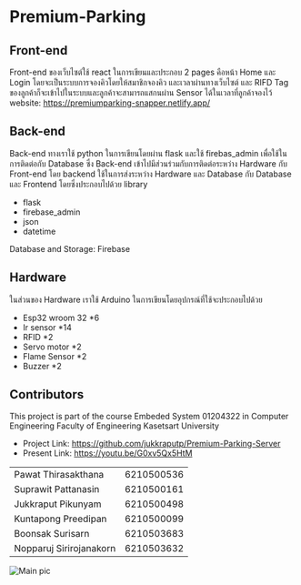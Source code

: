 # Premium-Parking

## Front-end

Front-end ของเว็บไซต์ใช้ react ในการเขียนและประกอบ 2 pages คือหน้า Home และ Login โดยจะเป็นระบบการจองคิวโดยให้สมาชิกจองคิว
และเวลาผ่านทางเว็บไซต์ และ RIFD Tag ของลูกค้าก็จะเข้าไปในระบบและลูกค้าจะสามารถแสกนผ่าน Sensor ได้ในเวลาที่ลูกค้าจองไว้
website: https://premiumparking-snapper.netlify.app/
## Back-end

Back-end ทางเราใช้ python ในการเขียนโดยผ่าน flask และใช้ firebas_admin เพื่อใช้ในการติดต่อกับ Database 
ซึ่ง Back-end เข้าไปมีส่วนร่วมกับการติดต่อระหว่าง Hardware กับ Front-end โดย backend ใช้ในการส่งระหว่าง Hardware และ Database 
กับ Database และ Frontend โดยซึ่งประกอบไปด้วย library 

- flask
- firebase_admin
- json
- datetime

Database and Storage: Firebase 

## Hardware

ในส่วนของ Hardware เราใช้ Arduino ในการเขียนโดยอุปกรณ์ที่ใช้จะประกอบไปด้วย

- Esp32 wroom 32 *6
- Ir sensor *14
- RFID *2
- Servo motor *2
- Flame Sensor *2
- Buzzer *2

## Contributors

This project is part of the course Embeded System 01204322 in Computer Engineering Faculty of Engineering Kasetsart University

- Project Link: <https://github.com/jukkraputp/Premium-Parking-Server>
- Present Link: <https://youtu.be/G0xv5Qx5HtM>

|                       |            |
| ----------------------| ---------- |
|Pawat Thirasakthana    | 6210500536 |
|Suprawit Pattanasin    | 6210500161 |
|Jukkraput Pikunyam     | 6210500498 |
|Kuntapong Preedipan    | 6210500099 |
|Boonsak Surisarn       | 6210503683 |
|Nopparuj Sirirojanakorn| 6210503632 |

![Main pic](https://cdn.discordapp.com/attachments/915420724234174544/961905017294581820/Screenshot_2022-03-26_195240.jpg)
